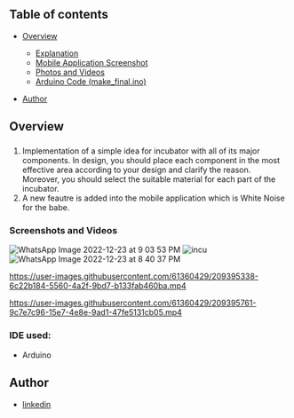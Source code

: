 ## Table of contents

- [Overview](#overview)
  - [Explanation](#explanation)
  - [Mobile Application Screenshot](#screenshot)
  - [Photos and Videos](#photosandvideos)
  - [Arduino Code (make_final.ino)](#arduino)

- [Author](#author)

## Overview

###
 <ol>
  <li>Implementation of a simple idea for incubator with all of its major components. In design, you should place each component in the most effective area according to your design and clarify the reason.
  Moreover, you should select the suitable material for each part of the incubator.
  <li> A new feautre is added into the mobile application which is White Noise for the babe.
 
 
 </ol>

### Screenshots and Videos
![WhatsApp Image 2022-12-23 at 9 03 53 PM](https://user-images.githubusercontent.com/61360429/209395262-d193cff3-7658-441d-b436-5c460a72fe88.jpeg)
![incu](https://user-images.githubusercontent.com/61360429/209395275-a15e69f3-0661-422e-962d-e84d9e4ced09.png)
![WhatsApp Image 2022-12-23 at 8 40 37 PM](https://user-images.githubusercontent.com/61360429/209395323-d6ed2c09-cbef-4c1f-b05c-ff00d79565ce.jpeg)


https://user-images.githubusercontent.com/61360429/209395338-6c22b184-5560-4a2f-9bd7-b133fab460ba.mp4



https://user-images.githubusercontent.com/61360429/209395761-9c7e7c96-15e7-4e8e-9ad1-47fe5131cb05.mp4





### IDE used:

- Arduino

## Author

- [linkedin ](https://www.linkedin.com/in/mariam-mounier-a8b254192/)
